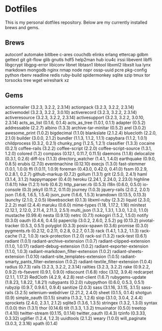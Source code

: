 # Dotfiles

This is my personal dotfiles repository. Below are my currently installed brews and gems.

## Brews
autoconf
automake
bitlbee
c-ares
couchdb
elinks
erlang
ettercap
gdbm
gettext
git
git-flow
glib
gnutls
hdf5
help2man
hub
icu4c
irssi
libevent
libffi
libgcrypt
libgpg-error
libiconv
libnet
libtasn1
libtool
libxml2
libxslt
lua
lynx
markdown
mongodb
nginx
nmap
node
nspr
ossp-uuid
pcre
pkg-config
python
rbenv
readline
redis
ruby-build
spidermonkey
sqlite
szip
tmux
tor
torsocks
tree
wget
wireshark
xz

## Gems
actionmailer (3.2.3, 3.2.2, 2.3.14)
actionpack (3.2.3, 3.2.2, 2.3.14)
activemodel (3.2.3, 3.2.2, 3.0.10)
activerecord (3.2.3, 3.2.2, 2.3.14)
activeresource (3.2.3, 3.2.2, 2.3.14)
activesupport (3.2.3, 3.2.2, 3.0.10, 2.3.14)
acts_as_list (0.1.6, 0.1.4)
acts_as_tree (1.0.1, 0.1.1)
adapter (0.5.2)
addressable (2.2.7)
albino (1.3.3)
archive-tar-minitar (0.5.2)
arel (3.0.2)
awesome_print (1.0.2)
bigdecimal (1.1.0)
blankslate (2.1.2.4)
bluecloth (2.2.0, 2.1.0)
builder (3.0.0, 2.1.2)
bundler (1.1.3, 1.1.2, 1.1.1)
capybara (1.1.2, 1.0.1)
childprocess (0.3.2, 0.2.1)
chunky_png (1.2.5, 1.2.1)
classifier (1.3.3)
cocaine (0.2.1)
coffee-rails (3.2.2)
coffee-script (2.2.0)
coffee-script-source (1.3.1, 1.2.0)
colored (1.2)
compass (0.12.1, 0.11.7, 0.11.5)
daemons (1.1.8)
delocalize (0.3.1, 0.2.6)
diff-lcs (1.1.3)
directory_watcher (1.4.1, 1.4.0)
earthquake (0.9.0, 0.8.5)
erubis (2.7.0)
eventmachine (0.12.10)
execjs (1.3.0)
fast-stemmer (1.0.1, 1.0.0)
ffi (1.0.11, 1.0.9)
foreman (0.43.0, 0.42.0, 0.41.0)
fssm (0.2.9, 0.2.8.1, 0.2.7)
github-markup (0.7.2)
gollum (1.3.1)
grit (2.5.0, 2.4.1)
haml (3.1.4, 3.1.2)
happymapper (0.4.0)
heroku (2.24.1, 2.24.0, 2.23.0)
highline (1.6.11)
hike (1.2.1)
hirb (0.6.2)
http_parser.rb (0.5.3)
i18n (0.6.0, 0.5.0)
io-console (0.3)
jekyll (0.11.2, 0.11.0)
journey (1.0.3)
jquery-rails (2.0.2, 2.0.1)
json (1.6.6, 1.6.5, 1.5.4)
json_pure (1.6.6, 1.5.3)
kramdown (0.13.5, 0.13.3)
launchy (2.1.0, 2.0.5)
libwebsocket (0.1.3)
libxml-ruby (2.3.2)
liquid (2.3.0, 2.2.2)
mail (2.4.4)
maruku (0.6.0)
mime-types (1.18, 1.17.2, 1.16)
minitest (2.12.1, 2.12.0, 2.11.4, 2.11.3, 2.5.1)
multi_json (1.3.2, 1.3.1, 1.3.0, 1.2.0, 1.1.0)
mustache (0.99.4)
nesta (0.9.13)
netrc (0.7.1)
nokogiri (1.5.2, 1.5.0)
notify (0.3.0)
oauth (0.4.6, 0.4.5)
paperclip (3.0.2, 2.6.0, 2.5.2)
pg (0.13.2)
pivotal-tracker (0.5.3, 0.5.1)
polyglot (0.3.3)
posix-spawn (0.3.6)
promise (0.3.0)
pygments.rb (0.2.12, 0.2.11, 0.2.8, 0.2.7, 0.1.3)
rack (1.4.1, 1.3.2, 1.1.3)
rack-cache (1.2, 1.0.3)
rack-protection (1.2.0)
rack-ssl (1.3.2)
rack-test (0.6.1)
radiant (1.0.1)
radiant-archive-extension (1.0.7)
radiant-clipped-extension (1.1.0, 1.0.17)
radiant-debug-extension (1.0.2)
radiant-exporter-extension (1.1.0, 1.0.3)
radiant-markdown_filter-extension (1.0.2)
radiant-sheets-extension (1.0.10)
radiant-site_templates-extension (1.0.5)
radiant-smarty_pants_filter-extension (1.0.2)
radiant-textile_filter-extension (1.0.4)
radius (0.7.3)
rails (3.2.3, 3.2.2, 2.3.14)
railties (3.2.3, 3.2.2)
rake (0.9.2.2, 0.9.2)
rb-fsevent (0.9.1, 0.9.0)
rdiscount (1.6.8)
rdoc (3.12, 3.9.4)
redcarpet (2.1.1, 1.17.2)
RedCloth (4.2.9, 4.2.8)
rest-client (1.6.7)
rubygems-update (1.8.23, 1.8.22, 1.8.21)
rubypants (0.2.0)
rubypython (0.6.0, 0.5.3, 0.5.1)
rubyzip (0.9.7, 0.9.6.1, 0.9.4)
sanitize (2.0.3)
sass (3.1.16, 3.1.15, 3.1.5)
sass-rails (3.2.5)
selenium-webdriver (2.21.2, 2.4.0)
sheet (0.1.5, 0.1.4)
shotgun (0.9)
simple_oauth (0.1.5)
sinatra (1.3.2, 1.2.6)
slop (3.1.0, 3.0.4, 2.4.4)
sprockets (2.4.0, 2.3.1, 2.1.2)
sqlite3 (1.3.6, 1.3.5)
stringex (1.3.2, 1.3.0)
syntax (1.0.0)
thin (1.3.1)
thor (0.14.6)
tilt (1.3.3, 1.3.2)
tmuxinator (0.5.0)
treetop (1.4.10)
twitter-stream (0.1.15, 0.1.14)
twitter_oauth (0.4.3)
tzinfo (0.3.33, 0.3.32)
uglifier (1.2.4, 1.2.3)
uuidtools (2.1.2)
weary (1.0.0)
will_paginate (3.0.3, 2.3.16)
xpath (0.1.4)
